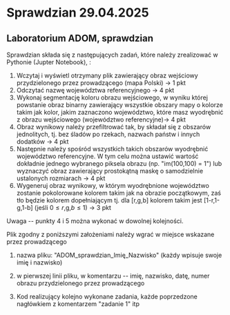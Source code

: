 # Sprawdzian 29.04.2025

## Laboratorium ADOM, sprawdzian 
 
Sprawdzian składa się z następujących zadań, które należy zrealizować w Pythonie (Jupter Notebook), :
 
1. Wczytaj i wyświetl otrzymany plik zawierający obraz wejściowy przydzielonego przez prowadzącego (mapa Polski) -> 1 pkt
2. Odczytać nazwę województwa referencyjnego -> 4 pkt
3. Wykonaj segmentację koloru obrazu wejściowego, w wyniku której powstanie obraz binarny zawierający wszystkie obszary mapy o kolorze takim jak kolor, jakim zaznaczono województwo, które masz wyodrębnić z obrazu wejściowego (województwo referencyjne)-> 4 pkt
4.  Obraz wynikowy należy przefiltrować tak, by składał się z obszarów jednolitych, tj. bez śladów po rzekach, nazwach państw i innych dodatków -> 4 pkt
5. Następnie należy spośród wszystkich takich obszarów wyodrębnić województwo referencyjne. W tym celu można ustawić wartość dokładnie jednego wybranego piksela obrazu (np. "im(100,100) = 1") lub wyznaczyć obraz zawierający prostokątną maskę o samodzielnie ustalonych rozmiarach -> 4 pkt
6. Wygeneruj obraz wynikowy, w którym wyodrębnione województwo zostanie pokolorowane kolorem takim jak na obrazie początkowym, zaś tło będzie kolorem dopełniającym tj. dla [r,g,b] kolorem takim jest [1-r,1-g,1-b] (jeśli $0\leq r$,g,$b\leq 1$) ->  3 pkt

Uwaga -- punkty 4 i 5 można wykonać w dowolnej kolejności.

Plik zgodny z poniższymi założeniami należy wgrać w miejsce wskazane przez prowadzącego

1. nazwa pliku: "ADOM_sprawdzian_Imię_Nazwisko" (każdy wpisuje swoje imię i nazwisko)

2. w pierwszej linii pliku, w komentarzu -- imię, nazwisko, datę, numer obrazu przydzielonego przez prowadzącego

3. Kod realizujący kolejno wykonane zadania, każde poprzedzone nagłówkiem z komentarzem "zadanie 1" itp
 